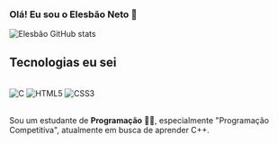 
### Olá! Eu sou o Elesbão Neto 👋


![Elesbão GitHub stats](https://github-readme-stats.vercel.app/api?username=elesbaodev&show_icons=true&theme=tokyonight)

## Tecnologias eu sei

<div style="display: inline_block"><br/>
   <img  text-align="center" src="https://img.shields.io/badge/C-00599C?style=for-the-badge&logo=c&logoColor=white" alt="C" />
   <img  text-align="center" src="https://img.shields.io/badge/HTML5-E34F26?style=for-the-badge&logo=html5&logoColor=white" alt="HTML5" /> 
   <img  text-align="center" src="https://img.shields.io/badge/CSS3-1572B6?style=for-the-badge&logo=css3&logoColor=white" alt="CSS3" />  
   
</div><br>

Sou um estudante de <strong>Programação</strong> 👨‍💻, especialmente "Programação Competitiva", atualmente em busca de aprender C++.
